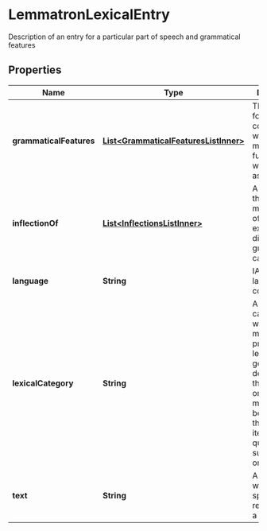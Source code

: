 

# LemmatronLexicalEntry

Description of an entry for a particular part of speech and grammatical features

## Properties

| Name | Type | Description | Notes |
|------------ | ------------- | ------------- | -------------|
|**grammaticalFeatures** | [**List&lt;GrammaticalFeaturesListInner&gt;**](GrammaticalFeaturesListInner.md) | The different forms are correlated with meanings or functions which we text as &#39;features&#39; |  [optional] |
|**inflectionOf** | [**List&lt;InflectionsListInner&gt;**](InflectionsListInner.md) | A grouping of the modifications of a word to express different grammatical categories |  |
|**language** | **String** | IANA language code |  |
|**lexicalCategory** | **String** | A linguistic category of words (or more precisely lexical items), generally defined by the syntactic or morphological behaviour of the lexical item in question, such as noun or verb |  |
|**text** | **String** | A given written or spoken realisation of a an entry. |  |



